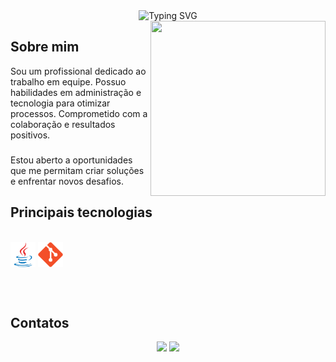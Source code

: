 <div align="center">
  <img src="https://readme-typing-svg.demolab.com?    font=Fira+Code&size=30&pause=1000&center=true&width=600&lines=Charles+Thiag0;%3C+Desenvolvedor+Back-End+%2F%3E" alt="Typing SVG" />
</div>

<img align="right" height="280" width="280" src="https://cdn.icon-icons.com/icons2/2415/PNG/512/java_original_wordmark_logo_icon_146459.png" >
 
## Sobre mim
Sou um profissional dedicado ao trabalho em equipe. Possuo habilidades em administração e tecnologia para otimizar processos. Comprometido com a colaboração e resultados positivos.

### 
Estou aberto a oportunidades que me permitam criar soluções e enfrentar novos desafios.

## Principais tecnologias
<div style="display: inline_block"><br>
    <img align="center" alt="Java" height=40" width="40" src="https://raw.githubusercontent.com/devicons/devicon/1119b9f84c0290e0f0b38982099a2bd027a48bf1/icons/java/java-original.svg"/> 
   <img align="center" alt="Git" height="40" width="40" src="https://github.com/devicons/devicon/blob/master/icons/git/git-original.svg">
</div>
                                                                               
</div>

<br><br>

## Contatos

<div align="center"> 
   <a href="https://www.linkedin.com/in/charlles-thiago" target="_blank"><img src="https://img.shields.io/badge/-LinkedIn-%230077B5?style=for-the-badge&logo=linkedin&logoColor=white" target="_blank"></a> 
     <a href = "mailto:charlesthiagosantos@gmail.com"><img src="https://img.shields.io/badge/Gmail-D14836?style=for-the-badge&logo=gmail&logoColor=white"></a>

      
  

 
 
<div align="center">

</div>
